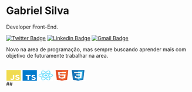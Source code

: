 # Gabriel Silva

Developer Front-End.

[![Twitter Badge](https://img.shields.io/badge/-@gabrielspxls-00875f?style=flat-square&labelColor=00875f&logo=twitter&logoColor=white&link=https://twitter.com/gabrielspxls)](https://twitter.com/gabrielspxls) 
[![Linkedin Badge](https://img.shields.io/badge/-Gabriel%20Silva-00875f?style=flat-square&logo=Linkedin&logoColor=white&link=https://www.linkedin.com/in/gabriel-silva/414303239/)](https://www.linkedin.com/in/gabriel-silva/414303239) 
[![Gmail Badge](https://img.shields.io/badge/-gabrielspxlsf@gmail.com-00875f?style=flat-square&logo=Gmail&logoColor=white&link=mailto:gabrielspxls@gmail.com)](mailto:gabrielspxls@gmail.com)

Novo na area de programação, mas sempre buscando aprender mais com objetivo de futuramente trabalhar na area.

<div style="display: inline_block"><br>
  <img align="center" alt="Gabriel-Js" height="30" width="40" src="https://raw.githubusercontent.com/devicons/devicon/master/icons/javascript/javascript-plain.svg">
  <img align="center" alt="Gabriel-Ts" height="30" width="40" src="https://raw.githubusercontent.com/devicons/devicon/master/icons/typescript/typescript-plain.svg">
  <img align="center" alt="Gabriel-React" height="30" width="40" src="https://raw.githubusercontent.com/devicons/devicon/master/icons/react/react-original.svg">
  <img align="center" alt="Gabriel-HTML" height="30" width="40" src="https://raw.githubusercontent.com/devicons/devicon/master/icons/html5/html5-original.svg">
  <img align="center" alt="Gabriel-CSS" height="30" width="40" src="https://raw.githubusercontent.com/devicons/devicon/master/icons/css3/css3-original.svg">
</div>
##
